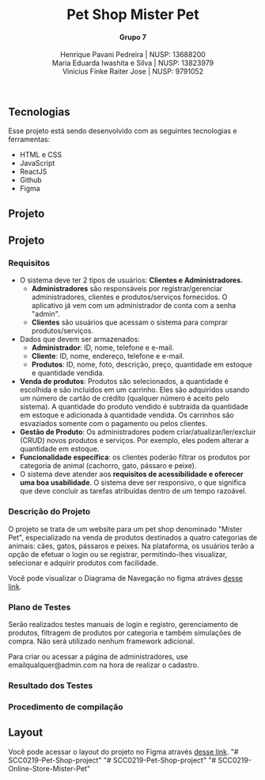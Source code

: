 <h1 align="center"> Pet Shop Mister Pet </h1>

<h4 align="center">Grupo 7</h4>
<p align="center">
Henrique Pavani Pedreira | NUSP: 13688200  <br/>
Maria Eduarda Iwashita e Silva | NUSP: 13823979 <br/>
Vinicius Finke Raiter Jose | NUSP: 9791052  <br/>
</p>

<br>

## Tecnologias

Esse projeto está sendo desenvolvido com as seguintes tecnologias e ferramentas:

- HTML e CSS
- JavaScript
- ReactJS
- Github
- Figma

## Projeto

## Projeto

<h3>Requisitos</h3>

- O sistema deve ter 2 tipos de usuários: <strong>Clientes e Administradores.</strong>
  - <strong>Administradores</strong> são responsáveis por registrar/gerenciar administradores, clientes e produtos/serviços fornecidos. O aplicativo já vem com um administrador de conta com a senha "admin".
  - <strong>Clientes</strong> são usuários que acessam o sistema para comprar produtos/serviços.
- Dados que devem ser armazenados:
  - <strong>Administrador</strong>: ID, nome, telefone e e-mail.
  - <strong>Cliente</strong>: ID, nome, endereço, telefone e e-mail.
  - <strong>Produtos</strong>: ID, nome, foto, descrição, preço, quantidade em estoque e quantidade vendida.
- <strong>Venda de produtos</strong>: Produtos são selecionados, a quantidade é escolhida e são incluídos em um carrinho. Eles são adquiridos usando um número de cartão de crédito (qualquer número é aceito pelo sistema). A quantidade do produto vendido é subtraída da quantidade em estoque e adicionada à quantidade vendida. Os carrinhos são esvaziados somente com o pagamento ou pelos clientes.
- <strong>Gestão de Produto</strong>: Os administradores podem criar/atualizar/ler/excluir (CRUD) novos produtos e serviços. Por exemplo, eles podem alterar a quantidade em estoque.
- <strong>Funcionalidade específica</strong>: os clientes poderão filtrar os produtos por categoria de animal (cachorro, gato, pássaro e peixe).
- O sistema deve atender aos <strong>requisitos de acessibilidade e oferecer uma boa usabilidade</strong>. O sistema deve ser responsivo, o que significa que deve concluir as tarefas atribuídas dentro de um tempo razoável.

<h3>Descrição do Projeto</h3>

O projeto se trata de um website para um pet shop denominado "Mister Pet", especializado na venda de produtos destinados a quatro categorias de animais: cães, gatos, pássaros e peixes. Na plataforma, os usuários terão a opção de efetuar o login ou se registrar, permitindo-lhes visualizar, selecionar e adquirir produtos com facilidade.

Você pode visualizar o Diagrama de Navegação no figma atráves [desse link](https://www.figma.com/file/oi4tmWZFQxyB5jCLXuokZR/Pet-Shop-Mister?type=whiteboard&node-id=0%3A1&t=kYAueNnNheYVBv1S-1).

<h3>Plano de Testes</h3>

<p>Serão realizados testes manuais de login e registro, gerenciamento de produtos, filtragem de produtos por categoria e também simulações de compra. Não será utilizado nenhum framework adicional.</p>
<p>Para criar ou acessar a página de administradores, use emailqualquer@admin.com na hora de realizar o cadastro.</p>

<h3>Resultado dos Testes</h3>

<h3>Procedimento de compilação</h3>

## Layout

Você pode acessar o layout do projeto no Figma através [desse link](https://www.figma.com/file/F0mXpmOTapfxoEsVarjIAo/Trabalho-DW?type=design&node-id=0%3A1&mode=design&t=o8G5v310QnMZHMa7-1).
"# SCC0219-Pet-Shop-project" 
"# SCC0219-Pet-Shop-project" 
"# SCC0219-Online-Store-Mister-Pet" 
